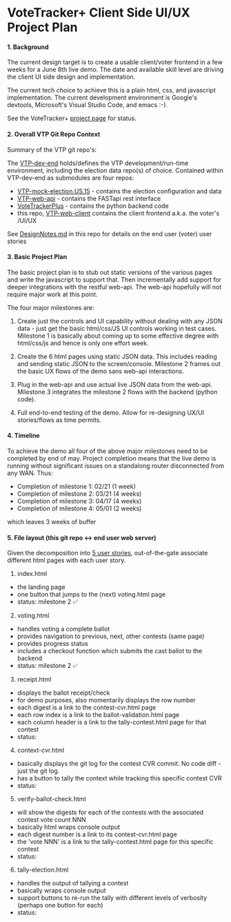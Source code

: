 # VoteTracker+ Client Side UI/UX Project Plan

#### 1. Background

The current design target is to create a usable client/voter frontend in a few weeks for a June 8th live demo.  The date and available skill level are driving the client UI side design and implementation.

The current tech choice to achieve this is a plain html, css, and javascript implementation.  The current development  environment is Google's devtools, Microsoft's Visual Studio Code, and emacs :-).

See the VoteTracker+ [project page](https://github.com/orgs/TrustTheVote-Project/projects/2/views/1) for status.

#### 2. Overall VTP Git Repo Context

Summary of the VTP git repo's:

The [VTP-dev-end](https://github.com/TrustTheVote-Project/VTP-dev-env) holds/defines the VTP development/run-time environment, including the election data repo(s) of choice.  Contained within VTP-dev-end as submodules are four repos:
- [VTP-mock-election.US.15](https://github.com/TrustTheVote-Project/VTP-mock-election.US.15) - contains the election configuration and data
- [VTP-web-api](https://github.com/TrustTheVote-Project/VTP-web-api) - contains the FASTapi rest interface
- [VoteTrackerPlus](https://github.com/TrustTheVote-Project/VoteTrackerPlus) - contains the python backend code
- this repo, [VTP-web-client](https://github.com/TrustTheVote-Project/VTP-web-client) contains the client frontend a.k.a. the voter's /UI/UX

See [DesignNotes.md](DesignNotes.md) in this repo for details on the end user (voter) user stories 

#### 3. Basic Project Plan

The basic project plan is to stub out static versions of the various pages and write the javascript to support that.  Then incrementally add support for deeper integrations with the restful web-api.  The web-api hopefully will not require major work at this point.

The four major milestones are:

1. Create just the controls and UI capability without dealing with any JSON data - just get the basic html/css/JS UI controls working in test cases.  Milestone 1 is basically about coming up to some effective degree with html/css/js and hence is only one effort week.

2. Create the 6 html pages using static JSON data.  This includes reading and sending static JSON to the screen/console.  Milestone 2 frames out the basic UX flows of the demo sans web-api interactions.

3. Plug in the web-api and use actual live JSON data from the web-api. Milestone 3 integrates the milestone 2 flows with the backend (python code).

4. Full end-to-end testing of the demo.  Allow for re-designing UX/UI stories/flows as time permits.

#### 4. Timeline

To achieve the demo all four of the above major milestones need to be completed by end of may.  Project completion means that the live demo is running without significant issues on a standalong router disconnected from any WAN.  Thus:

- Completion of milestone 1: 02/21 (1 week)
- Completion of milestone 2: 03/21 (4 weeks)
- Completion of milestone 3: 04/17 (4 weeks)
- Completion of milestone 4: 05/01 (2 weeks)

which leaves 3 weeks of buffer

#### 5. File layout (this git repo <-> end user web server)

Given the decomposition into [5 user stories](./DesingNotes.md), out-of-the-gate associate different html pages with each user story.

1. index.html
 - the landing page
 - one button that jumps to the (next) voting.html page
 - status: milestone 2 ✅

2. voting.html
 - handles voting a complete ballot
 - provides navigation to previous, next, other contests (same page)
 - provides progress status
 - includes a checkout function which submits the cast ballot to the backend
 - status: milestone 2 ✅

3. receipt.html
 - displays the ballot receipt/check
 - for demo purposes, also momentarily displays the row number
 - each digest is a link to the contest-cvr.html page
 - each row index is a link to the ballot-validation.html page
 - each column header is a link to the tally-contest.html page for that contest
 - status:

4. context-cvr.html
 - basically displays the git log for the contest CVR commit.  No code diff - just the git log.
 - has a button to tally the context while tracking this specific contest CVR
 - status:

5. verify-ballot-check.html
 - will show the digests for each of the contests with the associated contest vote count NNN
 - basically html wraps console output
 - each digest number is a link to its contest-cvr.html page
 - the 'vote NNN' is a link to the tally-contest.html page for this specific contest
 - status:

6. tally-election.html
 - handles the output of tallying a contest
 - basically wraps console output
 - support buttons to re-run the tally with different levels of verbosity (perhaps one button for each)
 - status:
 
